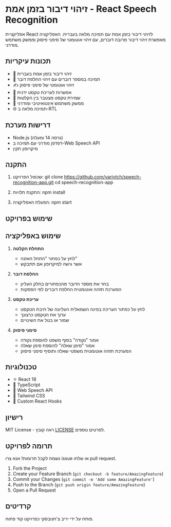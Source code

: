 # זיהוי דיבור בזמן אמת - React Speech Recognition

אפליקציית React לזיהוי דיבור בזמן אמת עם תמיכה מלאה בעברית. האפליקציה מאפשרת זיהוי דיבור מרובה דוברים, עם זיהוי אוטומטי של סימני פיסוק וממשק משתמש מודרני.

## תכונות עיקריות
- 🎤 זיהוי דיבור בזמן אמת בעברית
- 👥 תמיכה במספר דוברים עם זיהוי החלפת דובר
- ✍️ זיהוי אוטומטי של סימני פיסוק
- 📝 אפשרות לעריכת טקסט ידנית
- 💾 שמירת טקסט מצטבר בין הקלטות
- 🎯 ממשק משתמש אינטואיטיבי ומודרני
- 🌐 תמיכה מלאה ב-RTL

## דרישות מערכת
- Node.js (גרסה 14 ומעלה)
- דפדפן מודרני עם תמיכה ב-Web Speech API
- מיקרופון תקין

## התקנה

1. שכפול הפרויקט:
git clone https://github.com/yarivtch/speech-recognition-app.git
cd speech-recognition-app

2. התקנת תלויות:
npm install

3. הפעלת האפליקציה:
npm start

## שימוש בפרויקט


## שימוש באפליקציה

1. **התחלת הקלטה**
   - לחץ על כפתור "התחל האזנה"
   - אשר גישה למיקרופון אם תתבקש

2. **החלפת דובר**
   - בחר את מספר הדובר מהכפתורים בחלק העליון
   - המערכת תזהה אוטומטית החלפת דוברים לפי הפסקות

3. **עריכת טקסט**
   - לחץ על כפתור העריכה בפינה השמאלית העליונה של תיבת הטקסט
   - ערוך את הטקסט כרצונך
   - שמור או בטל את השינויים

4. **סימני פיסוק**
   - אמור "נקודה" בסוף משפט להוספת נקודה
   - אמור "סימן שאלה" להוספת סימן שאלה
   - המערכת תזהה אוטומטית משפטי שאלה ותוסיף סימני פיסוק

## טכנולוגיות

- ⚛️ React 18
- 📘 TypeScript
- 🎤 Web Speech API
- 🎨 Tailwind CSS
- 🔄 Custom React Hooks

## רישיון

MIT License - ראה קובץ [LICENSE](LICENSE) לפרטים נוספים.

## תרומה לפרויקט

נשמח לקבל תרומות! אנא צרו issue או שלחו pull request.

1. Fork the Project
2. Create your Feature Branch (`git checkout -b feature/AmazingFeature`)
3. Commit your Changes (`git commit -m 'Add some AmazingFeature'`)
4. Push to the Branch (`git push origin feature/AmazingFeature`)
5. Open a Pull Request

## קרדיטים

פותח על ידי יריב צ'חנובסקי כפרויקט קוד פתוח.

